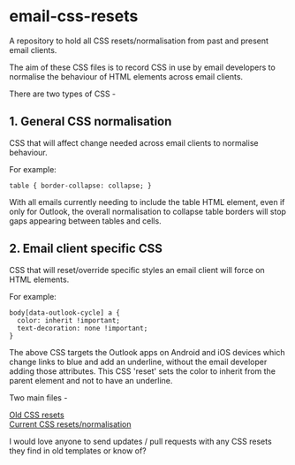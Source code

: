 # email-css-resets
A repository to hold all CSS resets/normalisation from past and present email clients.

The aim of these CSS files is to record CSS in use by email developers to normalise the behaviour of HTML elements across email clients. 

There are two types of CSS -

## 1. General CSS normalisation
CSS that will affect change needed across email clients to normalise behaviour. 

For example: 
```
table { border-collapse: collapse; }
```

With all emails currently needing to include the table HTML element, even if only for Outlook, the overall normalisation to collapse table borders will stop gaps appearing between tables and cells. 

## 2. Email client specific CSS
CSS that will reset/override specific styles an email client will force on HTML elements. 

For example:
```
body[data-outlook-cycle] a {
  color: inherit !important;
  text-decoration: none !important;
}
```

The above CSS targets the Outlook apps on Android and iOS devices which change links to blue and add an underline, without the email developer adding those attributes. This CSS 'reset' sets the color to inherit from the parent element and not to have an underline.


Two main files - 

<a href="https://github.com/JayOram/email-css-resets/blob/main/old-CSS-resets.css"> Old CSS resets</a><br>
<a href="https://github.com/JayOram/email-css-resets/blob/main/CSS-normalise.css"> Current CSS resets/normalisation</a>

I would love anyone to send updates / pull requests with any CSS resets they find in old templates or know of? 
